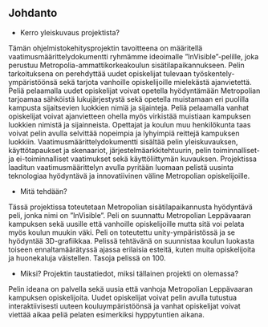 ## Johdanto

- Kerro yleiskuvaus projektista?

Tämän ohjelmistokehitysprojektin tavoitteena on määritellä vaatimusmäärittelydokumentti
ryhmämme ideoimalle ”InVisible”-pelille, joka perustuu Metropolia-ammattikorkeakoulun sisätilapaikannukseen. Pelin tarkoituksena on perehdyttää uudet opiskelijat tulevaan työskentely-ympäristöönsä sekä tarjota vanhoille opiskelijoille mielekästä ajanvietettä. Peliä pelaamalla uudet opiskelijat voivat opetella hyödyntämään Metropolian tarjoamaa sähköistä lukujärjestystä sekä opetella muistamaan eri puolilla kampusta sijaitsevien luokkien nimiä ja sijainteja. Peliä pelaamalla vanhat opiskelijat voivat ajanvietteen ohella myös virkistää muistiaan kampuksen luokkien nimistä ja sijainneista. Opettajat ja koulun muu henkilökunta taas voivat pelin avulla selvittää nopeimpia ja lyhyimpiä reittejä kampuksen luokkiin. Vaatimusmäärittelydokumentti sisältää pelin yleiskuvauksen, käyttötapaukset ja skenaariot, järjestelmäarkkitehtuurin, pelin toiminnalliset- ja ei-toiminnalliset vaatimukset sekä käyttöliittymän kuvauksen. Projektissa laaditun vaatimusmäärittelyn avulla pyritään luomaan pelistä uusinta teknologiaa hyödyntävä ja innovatiivinen väline Metropolian opiskelijoille.

- Mitä tehdään?

Tässä projektissa toteutetaan Metropolian sisätilapaikannusta hyödyntävä peli, jonka nimi on ”InVisible”. Peli on suunnattu Metropolian Leppävaaran kampuksen sekä uusille että vanhoille opiskelijoille mutta sitä voi pelata myös koulun muukin väki. Peli on toteutettu unity-ympäristössä ja se hyödyntää 3D-grafiikkaa. Pelissä tehtävänä on suunnistaa koulun luokasta toiseen ennaltamäärätyssä ajassa erilaisia esteitä, kuten muita opiskelijoita ja huonekaluja väistellen. Tasoja pelissä on 100.

- Miksi? Projektin taustatiedot, miksi tällainen projekti on olemassa?

Pelin ideana on palvella sekä uusia että vanhoja Metropolian Leppävaaran kampuksen opiskelijoita. Uudet opiskelijat voivat pelin avulla tutustua interaktiivisesti uuteen kouluympäristöönsä ja vanhat opiskelijat voivat viettää aikaa peliä pelaten esimerkiksi hyppytuntien aikana.

